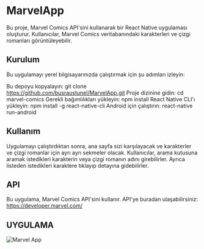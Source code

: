# MarvelApp

Bu proje, Marvel Comics API'sini kullanarak bir React Native uygulaması oluşturur. Kullanıcılar, Marvel Comics veritabanındaki karakterleri ve çizgi romanları görüntüleyebilir.

## Kurulum
Bu uygulamayı yerel bilgisayarınızda çalıştırmak için şu adımları izleyin:

Bu depoyu kopyalayın: git clone https://github.com/busraustunel/MarvelApp.git
Proje dizinine gidin: cd marvel-comics
Gerekli bağımlılıkları yükleyin: npm install
React Native CLI'ı yükleyin: npm install -g react-native-cli
Android için çalıştırın: react-native run-android


## Kullanım
Uygulamayı çalıştırdıktan sonra, ana sayfa sizi karşılayacak ve karakterler ve çizgi romanlar için ayrı ayrı sekmeler olacak. Kullanıcılar, arama kutusuna aramak istedikleri karakterin veya çizgi romanın adını girebilirler. Ayrıca listeden istedikleri karaktere tıklayıp detayına gidebilirler.

## API
Bu uygulama, Marvel Comics API'sini kullanır. API'ye buradan ulaşabilirsiniz: https://developer.marvel.com/

## UYGULAMA
![Marvel App](https://github.com/busraustunel/MarvelApp/blob/main/MarvelApp.gif)






